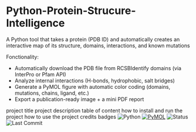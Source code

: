 # Python-Protein-Strucure-Intelligence
A Python tool that takes a protein (PDB ID) and automatically creates an interactive map of its structure, domains, interactions, and known mutations

Fonctionality:
- Automatically download the PDB file from RCSBIdentify domains (via InterPro or Pfam API)
- Analyze internal interactions (H-bonds, hydrophobic, salt bridges)
- Generate a PyMOL figure with automatic color coding (domains, mutations, chains, ligand, etc.)
- Export a publication-ready image + a mini PDF report

project title
project description
table of content
how to install and run the project
how to use the project
credits
badges
![Python](https://img.shields.io/badge/Python-FFD43B?style=for-the-badge&logo=python&logoColor=blue)
[![PyMOL](https://img.shields.io/badge/PyMOL-compatible-orange?style=for-the-badge)]()
![Status](https://img.shields.io/badge/status-active-success.svg)
![Last Commit](https://img.shields.io/github/last-commit/TON_UTILISATEUR/TON_REPO.svg)


